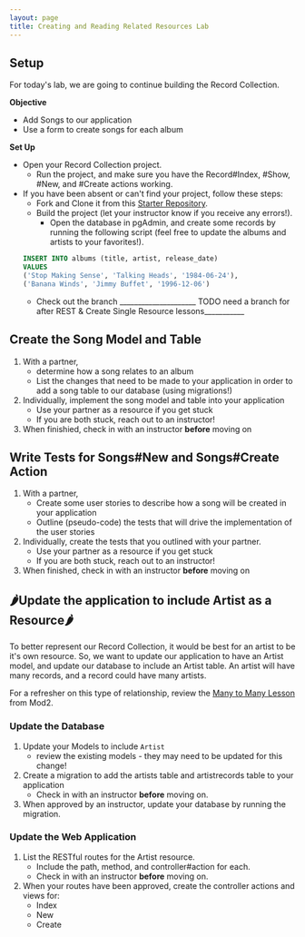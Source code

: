 ```yaml
---
layout: page
title: Creating and Reading Related Resources Lab
---
```


## Setup

For today's lab, we are going to continue building the Record Collection.

**Objective**
* Add Songs to our application
* Use a form to create songs for each album

**Set Up**
* Open your Record Collection project.
    * Run the project, and make sure you have the Record#Index, #Show, #New, and #Create actions working.
* If you have been absent or can't find your project, follow these steps:
    * Fork and Clone it from this [Starter Repository](https://github.com/turingschool-examples/RecordCollectionStarter).
    * Build the project (let your instructor know if you receive any errors!).
        * Open the database in pgAdmin, and create some records by running the following script (feel free to update the albums and artists to your favorites!).
    ```sql
    INSERT INTO albums (title, artist, release_date)
    VALUES
    ('Stop Making Sense', 'Talking Heads', '1984-06-24'),
    ('Banana Winds', 'Jimmy Buffet', '1996-12-06')
    ```
    * Check out the branch _____________________ TODO need a branch for after REST & Create Single Resource lessons___________

## Create the Song Model and Table

1. With a partner,
    * determine how a song relates to an album
    * List the changes that need to be made to your application in order to add a song table to our database (using migrations!)
1. Individually, implement the song model and table into your application
    * Use your partner as a resource if you get stuck
    * If you are both stuck, reach out to an instructor!
1. When finishied, check in with an instructor **before** moving on

## Write Tests for Songs#New and Songs#Create Action

1. With a partner,
    * Create some user stories to describe how a song will be created in your application
    * Outline (pseudo-code) the tests that will drive the implementation of the user stories
1. Individually, create the tests that you outlined with your partner.
    * Use your partner as a resource if you get stuck
    * If you are both stuck, reach out to an instructor!
1. When finished, check in with an instructor **before** moving on

## 🌶️Update the application to include Artist as a Resource🌶️

To better represent our Record Collection, it would be best for an artist to be it's own resource.  So, we want to update our application to have an Artist model, and update our database to include an Artist table.  An artist will have many records, and a record could have many artists.

For a refresher on this type of relationship, review the [Many to Many Lesson](/module2/lessons/Week5/ManyToManyWithAnORM) from Mod2.

### Update the Database
1. Update your Models to include `Artist`
    * review the existing models - they may need to be updated for this change!
1. Create a migration to add the artists table and artistrecords table to your application
    * Check in with an instructor **before** moving on.
1. When approved by an instructor, update your database by running the migration.

### Update the Web Application
1. List the RESTful routes for the Artist resource.
    * Include the path, method, and controller#action for each.
    * Check in with an instructor **before** moving on.
1. When your routes have been approved, create the controller actions and views for:
    * Index
    * New
    * Create
